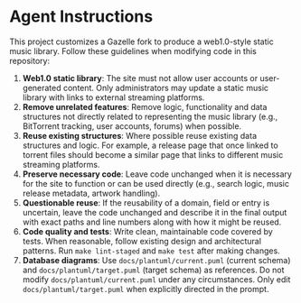 # Agent Instructions

This project customizes a Gazelle fork to produce a web1.0-style static music library.
Follow these guidelines when modifying code in this repository:

1. **Web1.0 static library**: The site must not allow user accounts or user-generated content. Only administrators may update a static music library with links to external streaming platforms.
2. **Remove unrelated features**: Remove logic, functionality and data structures not directly related to representing the music library (e.g., BitTorrent tracking, user accounts, forums) when possible.
3. **Reuse existing structures**: Where possible reuse existing data structures and logic. For example, a release page that once linked to torrent files should become a similar page that links to different music streaming platforms.
4. **Preserve necessary code**: Leave code unchanged when it is necessary for the site to function or can be used directly (e.g., search logic, music release metadata, artwork handling).
5. **Questionable reuse**: If the reusability of a domain, field or entry is uncertain, leave the code unchanged and describe it in the final output with exact paths and line numbers along with how it might be reused.
6. **Code quality and tests**: Write clean, maintainable code covered by tests. When reasonable, follow existing design and architectural patterns. Run `make lint-staged` and `make test` after making changes.
7. **Database diagrams**: Use `docs/plantuml/current.puml` (current schema) and `docs/plantuml/target.puml` (target schema) as references. Do not modify `docs/plantuml/current.puml` under any circumstances. Only edit `docs/plantuml/target.puml` when explicitly directed in the prompt.

